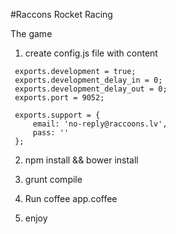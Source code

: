 #Raccons Rocket Racing

The game

1) create config.js file with content
```
 exports.development = true;
 exports.development_delay_in = 0;
 exports.development_delay_out = 0;
 exports.port = 9052;

 exports.support = {
     email: 'no-reply@raccoons.lv',
     pass: ''
 };

```

2) npm install && bower install

3) grunt compile

4) Run coffee app.coffee

5) enjoy